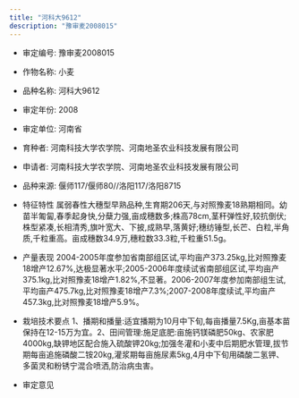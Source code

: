 ```yaml
---
title: "河科大9612"
description: "豫审麦2008015"
---
```

* 审定编号:  豫审麦2008015

*  作物名称:  小麦

*  品种名称:  河科大9612

*  审定年份:  2008

*  审定单位:  河南省

* 育种者:  河南科技大学农学院、河南地圣农业科技发展有限公司

*  申请者:  河南科技大学农学院、河南地圣农业科技发展有限公司

*  品种来源:  偃师117/偃师80//洛阳117/洛阳8715

*  特征特性
属弱春性大穗型早熟品种,生育期206天,与对照豫麦18熟期相同。幼苗半匍匐,春季起身快,分蘖力强,亩成穗数多;株高78cm,茎秆弹性好,较抗倒伏;株型紧凑,长相清秀,旗叶宽大、下披,成熟早,落黄好;穗纺锤型,长芒、白粒,半角质,千粒重高。亩成穗数34.9万,穗粒数33.3粒,千粒重51.5g。

*  产量表现
2004-2005年度参加省南部组区试,平均亩产373.25kg,比对照豫麦18增产12.67%,达极显著水平;2005-2006年度续试省南部组区试,平均亩产375.1kg,比对照豫麦18增产1.82%,不显著。2006-2007年度参加南部组生试,平均亩产475.7kg,比对照豫麦18增产7.3%;2007-2008年度续试,平均亩产457.3kg,比对照豫麦18增产5.9%。

*  栽培技术要点
1、播期和播量:适宜播期为10月中下旬,每亩播量7.5Kg,亩基本苗保持在12-15万为宜。2、田间管理:施足底肥:亩施钙镁磷肥50kg、农家肥4000kg,缺钾地区配合施入硫酸钾20kg;加强冬灌和小麦中后期肥水管理,拔节期每亩追施磷酸二铵20kg,灌浆期每亩施尿素5kg,4月中下旬用磷酸二氢钾、多菌灵和粉锈宁混合喷洒,防治病虫害。

*  审定意见

